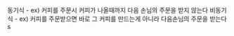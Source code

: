 동기식 - ex) 커피를 주문시 커피가 나올때까지 다음 손님의 주문을 받지 않는다
비동기식 - ex) 커피를 주문받으면 바로 그 커피를 만드는게 아니라 다음손님의 주문을 받는다
s